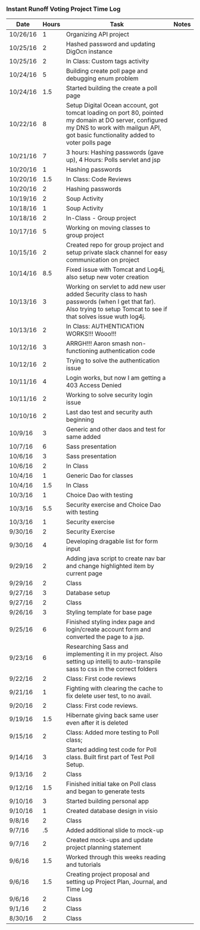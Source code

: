 ### Instant Runoff Voting Project Time Log

| Date | Hours | Task | Notes |
|------|------|-------|-------|
| 10/26/16 | 1 | Organizing API project | |
| 10/25/16 | 2 | Hashed password and updating DigOcn instance | |
| 10/25/16 | 2 | In Class: Custom tags activity | |
| 10/24/16 | 5 | Building create poll page and debugging enum problem | |
| 10/24/16 | 1.5 | Started building the create a poll page | ||
| 10/22/16 | 8 | Setup Digital Ocean account, got tomcat loading on port 80, pointed my domain at DO server, configured my DNS to work with mailgun API, got basic functionality added to voter polls page | |
| 10/21/16 | 7 | 3 hours: Hashing passwords (gave up), 4 Hours: Polls servlet and jsp | |
| 10/20/16 | 1 | Hashing passwords | |
| 10/20/16 | 1.5 | In Class: Code Reviews | |
| 10/20/16 | 2 | Hashing passwords | |
| 10/19/16 | 2 | Soup Activity | |
| 10/18/16 | 1 | Soup Activity | |
| 10/18/16 | 2 | In-Class - Group project | |
| 10/17/16 | 5 | Working on moving classes to group project | |
| 10/15/16 | 2 | Created repo for group project and setup private slack channel for easy communication on project | |
| 10/14/16 | 8.5 | Fixed issue with Tomcat and Log4j, also setup new voter creation | |
| 10/13/16 | 3 | Working on servlet to add new user added Security class to hash passwords (when I get that far). Also trying to setup Tomcat to see if that solves issue wuth log4j.
| 10/13/16 | 2 | In Class: AUTHENTICATION WORKS!!! Wooo!!! | |
| 10/12/16 | 3 | ARRGH!!! Aaron smash non-functioning authentication code | |
| 10/12/16 | 2 | Trying to solve the authentication issue | |
| 10/11/16 | 4 | Login works, but now I am getting a 403 Access Denied | |
| 10/11/16 | 2 | Working to solve security login issue | |
| 10/10/16 | 2 | Last dao test and security auth beginning | |
| 10/9/16 | 3 | Generic and other daos and test for same added | |
| 10/7/16 | 6 | Sass presentation | |
| 10/6/16 | 3 | Sass presentation | |
| 10/6/16 | 2 | In Class | |
| 10/4/16 | 1 | Generic Dao for classes | |
| 10/4/16 | 1.5 | In Class | |
| 10/3/16 | 1 | Choice Dao with testing | |
| 10/3/16 | 5.5 | Security exercise and Choice Dao with testing| |
| 10/3/16 | 1 | Security exercise | |
| 9/30/16 | 2 | Security Exercise | |
| 9/30/16 | 4 | Developing dragable list for form input | |
| 9/29/16 | 2 | Adding java script to create nav bar and change highlighted item by current page | |
| 9/29/16 | 2 | Class | |
| 9/27/16 | 3 | Database setup | |
| 9/27/16 | 2 | Class | |
| 9/26/16 | 3 | Styling template for base page | |
| 9/25/16 | 6 | Finished styling index page and login/create account form and converted the page to a jsp.
| 9/23/16 | 6 | Researching Sass and implementing it in my project. Also setting up intellij to auto-transpile sass to css in the correct folders ||
| 9/22/16 | 2 | Class: First code reviews | |
| 9/21/16 | 1 | Fighting with clearing the cache to fix delete user test, to no avail. | |
| 9/20/16 | 2 | Class: First code reviews. ||
| 9/19/16 | 1.5 | Hibernate giving back same user even after it is deleted ||
| 9/15/16 | 2 | Class: Added more testing to Poll class; | |
| 9/14/16 | 3 | Started adding test code for Poll class. Built first part of Test Poll Setup. |
| 9/13/16 | 2 | Class | |
| 9/12/16 | 1.5 | Finished initial take on Poll class and began to generate tests | |
| 9/10/16 | 3 | Started building personal app | |
| 9/10/16 | 1 | Created database design in visio | |
| 9/8/16 | 2 | Class | |
| 9/7/16 | .5 | Added additional slide to mock-up | |
| 9/7/16 | 2 | Created mock-ups and update project planning statement | |
| 9/6/16 | 1.5 | Worked through this weeks reading and tutorials | |
| 9/6/16 | 1.5 | Creating project proposal and setting up Project Plan, Journal, and Time Log | |
| 9/6/16 | 2 | Class | |
| 9/1/16 | 2 | Class | |
| 8/30/16 | 2 | Class | |
